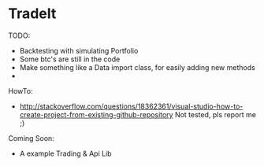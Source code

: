 # TradeIt

TODO:
* Backtesting with simulating Portfolio
* Some btc's are still in the code
* Make something like a Data import class, for easily adding new methods 
* 

HowTo:
* http://stackoverflow.com/questions/18362361/visual-studio-how-to-create-project-from-existing-github-repository
Not tested, pls report me ;)

Coming Soon:
* A example Trading & Api Lib
